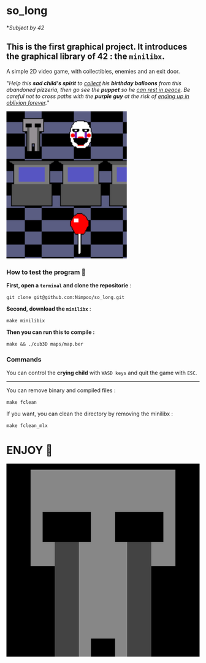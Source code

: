 # so_long
**Subject by 42*

## This is the first graphical project. It introduces the graphical library of 42 : the `minilibx`.

A simple 2D video game, with collectibles, enemies and an exit door.

"*Help this **sad child's spirit** to <ins>collect</ins> his **birthday balloons** from this abandoned pizzeria, then go see the **puppet** so he <ins>can rest in peace</ins>.
Be careful not to cross paths with the **purple guy** at the risk of <ins>ending up in oblivion forever</ins>.*"

![](./doc/game.png)

### How to test the program 👾

**First, open a `terminal` and clone the repositorie** :
```
git clone git@github.com:Nimpoo/so_long.git
```

**Second, download the `minilibx`** :
```
make minilibix
```

**Then you can run this to compile :**
```
make && ./cub3D maps/map.ber
```

### Commands
You can control the **crying child** with `WASD keys` and quit the game with `ESC`.

---

You can remove binary and compiled files :
```
make fclean
```
If you want, you can clean the directory by removing the minilibx :
```
make fclean_mlx
```

# ENJOY 🎈
![](./doc/crying_child.gif)

